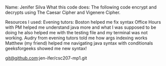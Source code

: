 Name: Jenifer Silva
What this code does: The following code encrypt and decrypts using The Caesar Cipher and Vigenere Cipher.

Resources I used:
Evening tutors: Boston helped me fix syntax
                Office Hours with PM helped me understand java more and what I was supposed to be doing he also helped me with the testing file and my terminal was not working.
                Audry from evening tutors told me how args indexing works
                Matthew (my friend) helped me navigating java syntax with conditionals
                geeksforgeeks showed me new syntax!
        


git@github.com:jen-ifer/csc207-mp1.git